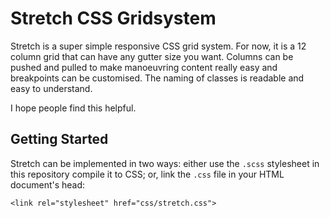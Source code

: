 # Stretch CSS Gridsystem

Stretch is a super simple responsive CSS grid system. For now, it is a 12 column grid that can have any gutter size you want. Columns can be pushed and pulled to make manoeuvring content really easy and breakpoints can be customised. The naming of classes is readable and easy to understand.

I hope people find this helpful.

## Getting Started

Stretch can be implemented in two ways: either use the `.scss` stylesheet in this repository compile it to CSS; or, link the `.css` file in your HTML document's head:

```<link rel="stylesheet" href="css/stretch.css">```
